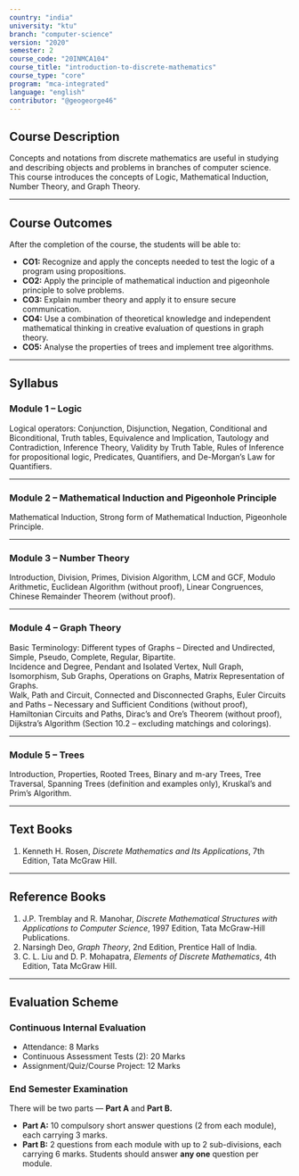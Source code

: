 ```yaml
---
country: "india"
university: "ktu"
branch: "computer-science"
version: "2020"
semester: 2
course_code: "20INMCA104"
course_title: "introduction-to-discrete-mathematics"
course_type: "core"
program: "mca-integrated"
language: "english"
contributor: "@geogeorge46"
---
```


## Course Description
Concepts and notations from discrete mathematics are useful in studying and describing objects and problems in branches of computer science.  
This course introduces the concepts of Logic, Mathematical Induction, Number Theory, and Graph Theory.

---

## Course Outcomes
After the completion of the course, the students will be able to:

- **CO1:** Recognize and apply the concepts needed to test the logic of a program using propositions.  
- **CO2:** Apply the principle of mathematical induction and pigeonhole principle to solve problems.  
- **CO3:** Explain number theory and apply it to ensure secure communication.  
- **CO4:** Use a combination of theoretical knowledge and independent mathematical thinking in creative evaluation of questions in graph theory.  
- **CO5:** Analyse the properties of trees and implement tree algorithms.

---

## Syllabus

### Module 1 – Logic
Logical operators: Conjunction, Disjunction, Negation, Conditional and Biconditional, Truth tables, Equivalence and Implication, Tautology and Contradiction, Inference Theory, Validity by Truth Table, Rules of Inference for propositional logic, Predicates, Quantifiers, and De-Morgan’s Law for Quantifiers.

---

### Module 2 – Mathematical Induction and Pigeonhole Principle
Mathematical Induction, Strong form of Mathematical Induction, Pigeonhole Principle.

---

### Module 3 – Number Theory
Introduction, Division, Primes, Division Algorithm, LCM and GCF, Modulo Arithmetic, Euclidean Algorithm (without proof), Linear Congruences, Chinese Remainder Theorem (without proof).

---

### Module 4 – Graph Theory
Basic Terminology: Different types of Graphs – Directed and Undirected, Simple, Pseudo, Complete, Regular, Bipartite.  
Incidence and Degree, Pendant and Isolated Vertex, Null Graph, Isomorphism, Sub Graphs, Operations on Graphs, Matrix Representation of Graphs.  
Walk, Path and Circuit, Connected and Disconnected Graphs, Euler Circuits and Paths – Necessary and Sufficient Conditions (without proof), Hamiltonian Circuits and Paths, Dirac’s and Ore’s Theorem (without proof), Dijkstra’s Algorithm (Section 10.2 – excluding matchings and colorings).

---

### Module 5 – Trees
Introduction, Properties, Rooted Trees, Binary and m-ary Trees, Tree Traversal, Spanning Trees (definition and examples only), Kruskal’s and Prim’s Algorithm.

---

## Text Books
1. Kenneth H. Rosen, *Discrete Mathematics and Its Applications*, 7th Edition, Tata McGraw Hill.

---

## Reference Books
1. J.P. Tremblay and R. Manohar, *Discrete Mathematical Structures with Applications to Computer Science*, 1997 Edition, Tata McGraw-Hill Publications.  
2. Narsingh Deo, *Graph Theory*, 2nd Edition, Prentice Hall of India.  
3. C. L. Liu and D. P. Mohapatra, *Elements of Discrete Mathematics*, 4th Edition, Tata McGraw Hill.

---

## Evaluation Scheme

### Continuous Internal Evaluation
- Attendance: 8 Marks  
- Continuous Assessment Tests (2): 20 Marks  
- Assignment/Quiz/Course Project: 12 Marks  

### End Semester Examination
There will be two parts — **Part A** and **Part B.**  
- **Part A:** 10 compulsory short answer questions (2 from each module), each carrying 3 marks.  
- **Part B:** 2 questions from each module with up to 2 sub-divisions, each carrying 6 marks. Students should answer **any one** question per module.
